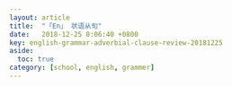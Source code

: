 ```yaml
---
layout: article
title:  "「En」 状语从句"
date:   2018-12-25 8:06:40 +0800
key: english-grammar-adverbial-clause-review-20181225
aside:
  toc: true
category: [school, english, grammer]
---
```

